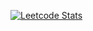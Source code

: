 [![Leetcode Stats](https://leetcard.jacoblin.cool/jgolaszewski)](https://leetcode.com/jgolaszewski)
